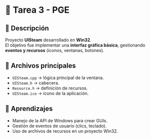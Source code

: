 # 📝 Tarea 3 - PGE

## 📌 Descripción
Proyecto **UISteam** desarrollado en **Win32**.  
El objetivo fue implementar una **interfaz gráfica básica**, gestionando **eventos y recursos** (iconos, ventanas, botones).

## 📂 Archivos principales
- `UISteam.cpp` → lógica principal de la ventana.  
- `UISteam.h` → cabecera.  
- `Resource.h` → definición de recursos.  
- `UISteam.ico` → ícono de la aplicación.  

## 🎯 Aprendizajes
- Manejo de la API de Windows para crear GUIs.  
- Gestión de eventos de usuario (clics, teclado).  
- Uso de archivos de recursos en un proyecto Win32.  
